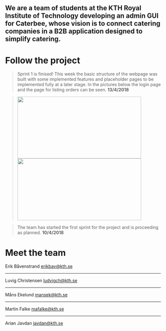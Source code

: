 

## We are a team of students at the KTH Royal Institute of Technology developing an admin GUI for Caterbee, whose vision is to connect catering companies in a B2B application designed to simplify catering.


# Follow the project


> Sprint 1 is finised! This week the basic structure of the webpage was built with some implemented features and placeholder pages to be implemented fully at a later stage. In the pictures below the login page and the page for listing orders can be seen.
>**13/4/2018**

> <img src="https://i.imgur.com/QtNAASF.png" width="400" height="200">                                                      <img src="https://i.imgur.com/BrV6B1b.png" width="400" height="200">             
                                 
                                                    

> The team has started the first sprint for the project and is proceeding as planned.
> **10/4/2018**



# Meet the team

Erik Båvenstrand  [erikbav@kth.se](https://erikbav@kth.se)

---

Luvig Christensen [ludvigch@kth.se](https://ludvigch@kth.se)

---

Måns Ekelund  [mansek@kth.se](https://mansek@kth.se)

---

Martin Falke  [mafalke@kth.se](https://mafalke@kth.se)

---

Arian Javdan  [javdan@kth.se](https://javdan@kth.se)

